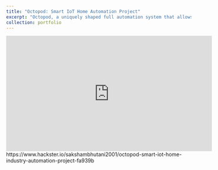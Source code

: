 ```yaml
---
title: "Octopod: Smart IoT Home Automation Project"
excerpt: "Octopod, a uniquely shaped full automation system that allows you to monitor your industry and keep security with AI and smart RFID locks.<br/><img src='/images/Octopod.jpeg'><br/>"
collection: portfolio
---
```


<iframe width="560" height="315" src="https://www.youtube.com/embed/HFBD5NxqAko" title="YouTube video player" frameborder="0" allow="accelerometer; autoplay; clipboard-write; encrypted-media; gyroscope; picture-in-picture" allowfullscreen></iframe>
https://www.hackster.io/sakshambhutani2001/octopod-smart-iot-home-industry-automation-project-fa939b